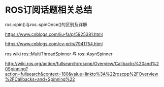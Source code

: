 # ROS订阅话题相关总结

ros::spin()与ros::spinOnce()的区别及详解

https://www.cnblogs.com/liu-fa/p/5925381.html

https://www.cnblogs.com/cv-pr/p/7941754.html

ros wiki ros::MultiThreadSpinner 与 ros::AsynSpinner

http://wiki.ros.org/action/fullsearch/roscpp/Overview/Callbacks%20and%20Spinning?action=fullsearch&context=180&value=linkto%3A%22roscpp%2FOverview%2FCallbacks+and+Spinning%22